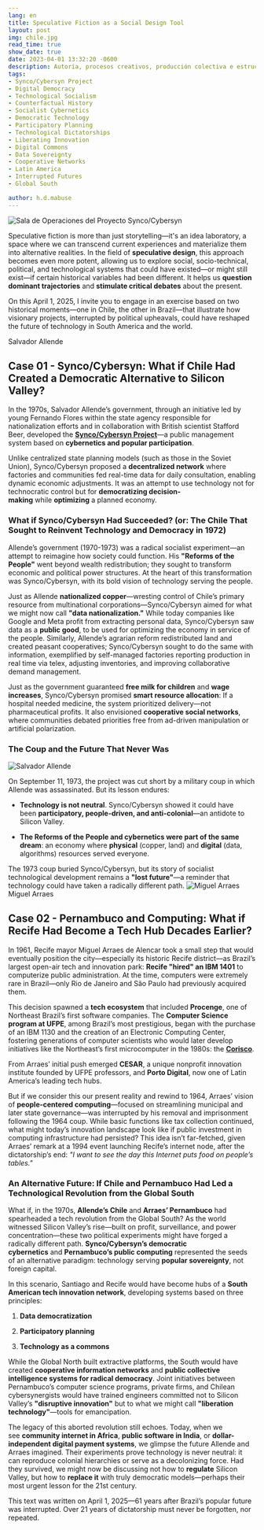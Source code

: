```yaml
---
lang: en
title: Speculative Fiction as a Social Design Tool
layout: post
img: chile.jpg
read_time: true
show_date: true
date: 2023-04-01 13:32:20 -0600
description: Autoría, procesos creativos, producción colectiva e estructuras sociales.
tags:
- Synco/Cybersyn Project
- Digital Democracy
- Technological Socialism
- Counterfactual History
- Socialist Cybernetics
- Democratic Technology
- Participatory Planning
- Technological Dictatorships
- Liberating Innovation
- Digital Commons
- Data Sovereignty
- Cooperative Networks
- Latin America
- Interrupted Futures
- Global South

author: h.d.mabuse
---
```


![Sala de Operaciones del Proyecto Synco/Cybersyn](./assets/img/chile.jpg)

Speculative fiction is more than just storytelling—it's an idea laboratory, a space where we can transcend current experiences and materialize them into alternative realities. In the field of **speculative design**, this approach becomes even more potent, allowing us to explore social, socio-technical, political, and technological systems that could have existed—or might still exist—if certain historical variables had been different. It helps us **question dominant trajectories** and **stimulate critical debates** about the present.

On this April 1, 2025, I invite you to engage in an exercise based on two historical moments—one in Chile, the other in Brazil—that illustrate how visionary projects, interrupted by political upheavals, could have reshaped the future of technology in South America and the world.

Salvador Allende

## **Case 01 - Synco/Cybersyn: What if Chile Had Created a Democratic Alternative to Silicon Valley?**

In the 1970s, Salvador Allende’s government, through an initiative led by young Fernando Flores within the state agency responsible for nationalization efforts and in collaboration with British scientist Stafford Beer, developed the [**Synco/Cybersyn Project**](https://jacobin.com.br/2020/09/a-revolucao-cibernetica-socialista-de-allende/)—a public management system based on **cybernetics and popular participation**.

Unlike centralized state planning models (such as those in the Soviet Union), Synco/Cybersyn proposed a **decentralized network** where factories and communities fed real-time data for daily consultation, enabling dynamic economic adjustments. It was an attempt to use technology not for technocratic control but for **democratizing decision-making** while **optimizing** a planned economy.

### **What if Synco/Cybersyn Had Succeeded? (or: The Chile That Sought to Reinvent Technology and Democracy in 1972)**

Allende’s government (1970-1973) was a radical socialist experiment—an attempt to reimagine how society could function. His **"Reforms of the People"** went beyond wealth redistribution; they sought to transform economic and political power structures. At the heart of this transformation was Synco/Cybersyn, with its bold vision of technology serving the people.

Just as Allende **nationalized copper**—wresting control of Chile’s primary resource from multinational corporations—Synco/Cybersyn aimed for what we might now call **"data nationalization."** While today companies like Google and Meta profit from extracting personal data, Synco/Cybersyn saw data as a **public good**, to be used for optimizing the economy in service of the people. Similarly, Allende’s agrarian reform redistributed land and created peasant cooperatives; Synco/Cybersyn sought to do the same with information, exemplified by self-managed factories reporting production in real time via telex, adjusting inventories, and improving collaborative demand management.

Just as the government guaranteed **free milk for children** and **wage increases**, Synco/Cybersyn promised **smart resource allocation**: If a hospital needed medicine, the system prioritized delivery—not pharmaceutical profits. It also envisioned **cooperative social networks**, where communities debated priorities free from ad-driven manipulation or artificial polarization.

### **The Coup and the Future That Never Was**


![Salvador Allende](./assets/img/allende.jpg)

On September 11, 1973, the project was cut short by a military coup in which Allende was assassinated. But its lesson endures:

- **Technology is not neutral**. Synco/Cybersyn showed it could have been **participatory, people-driven, and anti-colonial**—an antidote to Silicon Valley.

- **The Reforms of the People and cybernetics were part of the same dream**: an economy where **physical** (copper, land) and **digital** (data, algorithms) resources served everyone.


The 1973 coup buried Synco/Cybersyn, but its story of socialist technological development remains a **"lost future"**—a reminder that technology could have taken a radically different path.
![Miguel Arraes](./assets/img/arraes.jpg)
Miguel Arraes

## **Case 02 - Pernambuco and Computing: What if Recife Had Become a Tech Hub Decades Earlier?**

In 1961, Recife mayor Miguel Arraes de Alencar took a small step that would eventually position the city—especially its historic Recife district—as Brazil’s largest open-air tech and innovation park: **Recife "hired" an IBM 1401** to computerize public administration. At the time, computers were extremely rare in Brazil—only Rio de Janeiro and São Paulo had previously acquired them.

This decision spawned a **tech ecosystem** that included **Procenge**, one of Northeast Brazil’s first software companies. The **Computer Science program at UFPE**, among Brazil’s most prestigious, began with the purchase of an IBM 1130 and the creation of an Electronic Computing Center, fostering generations of computer scientists who would later develop initiatives like the Northeast’s first microcomputer in the 1980s: the [**Corisco**](https://jornaldigital.recife.br/2023/05/10/o-vale-da-areia-e-o-computador-100-pernambucano/).

From Arraes’ initial push emerged **CESAR**, a unique nonprofit innovation institute founded by UFPE professors, and **Porto Digital**, now one of Latin America’s leading tech hubs.

But if we consider this our present reality and rewind to 1964, Arraes’ vision of **people-centered computing**—focused on streamlining municipal and later state governance—was interrupted by his removal and imprisonment following the 1964 coup. While basic functions like tax collection continued, what might today’s innovation landscape look like if public investment in computing infrastructure had persisted? This idea isn’t far-fetched, given Arraes’ remark at a 1994 event launching Recife’s internet node, after the dictatorship’s end: _"I want to see the day this Internet puts food on people’s tables."_

### **An Alternative Future: If Chile and Pernambuco Had Led a Technological Revolution from the Global South**

What if, in the 1970s, **Allende’s Chile** and **Arraes’ Pernambuco** had spearheaded a tech revolution from the Global South? As the world witnessed Silicon Valley’s rise—built on profit, surveillance, and power concentration—these two political experiments might have forged a radically different path. **Synco/Cybersyn’s democratic cybernetics** and **Pernambuco’s public computing** represented the seeds of an alternative paradigm: technology serving **popular sovereignty**, not foreign capital.

In this scenario, Santiago and Recife would have become hubs of a **South American tech innovation network**, developing systems based on three principles:

1. **Data democratization**

2. **Participatory planning**

3. **Technology as a commons**


While the Global North built extractive platforms, the South would have created **cooperative information networks** and **public collective intelligence systems for radical democracy**. Joint initiatives between Pernambuco’s computer science programs, private firms, and Chilean cybersynergists would have trained engineers committed not to Silicon Valley’s **"disruptive innovation"** but to what we might call **"liberation technology"**—tools for emancipation.

The legacy of this aborted revolution still echoes. Today, when we see **community internet in Africa**, **public software in India**, or **dollar-independent digital payment systems**, we glimpse the future Allende and Arraes imagined. Their experiments prove technology is never neutral: it can reproduce colonial hierarchies or serve as a decolonizing force. Had they survived, we might now be discussing not how to **regulate** Silicon Valley, but how to **replace it** with truly democratic models—perhaps their most urgent lesson for the 21st century.

This text was written on April 1, 2025—61 years after Brazil’s popular future was interrupted. Over 21 years of dictatorship must never be forgotten, nor repeated.
